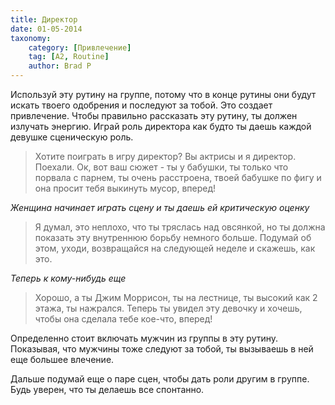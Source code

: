 ```yaml
---
title: Директор
date: 01-05-2014
taxonomy:
    category: [Привлечение]
	tag: [A2, Routine]
	author: Brad P
---
```


Используй эту рутину на группе, потому что в конце рутины они будут искать твоего одобрения и последуют за тобой. Это создает привлечение. Чтобы правильно рассказать эту рутину, ты должен излучать энергию. Играй роль директора как будто ты даешь каждой девушке сценическую роль.

> Хотите поиграть в игру директор? Вы актрисы и я директор. Поехали. Ок, вот ваш сюжет - ты у бабушки, ты только что порвала с парнем, ты очень расстроена, твоей бабушке по фигу и она просит тебя выкинуть мусор, вперед!

*Женщина начинает играть сцену и ты даешь ей критическую оценку*

> Я думал, это неплохо, что ты тряслась над овсянкой, но ты должна показать эту внутреннюю борьбу немного больше. Подумай об этом, уходи, возвращайся на следующей неделе и скажешь, как это.

*Теперь к кому-нибудь еще*

> Хорошо, а ты Джим Моррисон, ты на лестнице, ты высокий как 2 этажа, ты нажрался. Теперь ты увидел эту девочку и хочешь, чтобы она сделала тебе кое-что, вперед!

Определенно стоит включать мужчин из группы в эту рутину. Показывая, что мужчины тоже следуют за тобой, ты вызываешь в ней еще большее влечение.

Дальше подумай еще о паре сцен, чтобы дать роли другим в группе. Будь уверен, что ты делаешь все спонтанно.